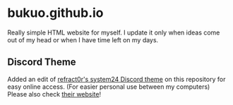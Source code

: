 # bukuo.github.io
Really simple HTML website for myself. I update it only when ideas come out of my head or when I have time left on my days.

## Discord Theme
Added an edit of [refract0r's system24 Discord theme](https://github.com/refact0r/system24) on this repository for easy online access. (For easier personal use between my computers)
Please also check [their website](https://refact0r.dev/projects)!

